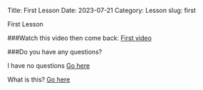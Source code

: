 Title: First Lesson
Date: 2023-07-21
 Category: Lesson
slug: first

First Lesson

###Watch this video then come back: [First video](https://youtu.be/80tv4j052H4)

###Do you have any questions?

I have no questions    [Go here](done.html)

What is this?    [Go here](what.html)

